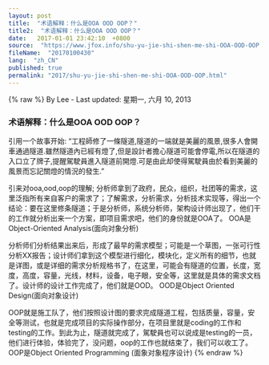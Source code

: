 ```yaml
---
layout: post
title:  "术语解释：什么是OOA OOD OOP？"
title2:  "术语解释：什么是OOA OOD OOP？"
date:   2017-01-01 23:42:10  +0800
source:  "https://www.jfox.info/shu-yu-jie-shi-shen-me-shi-OOA-OOD-OOP.html"
fileName:  "20170100430"
lang:  "zh_CN"
published: true
permalink: "2017/shu-yu-jie-shi-shen-me-shi-OOA-OOD-OOP.html"
---
```

{% raw %}
By Lee - Last updated: 星期一, 六月 10, 2013

### 术语解释：什么是OOA OOD OOP？

引用一个故事开始:
“工程師修了一條隧道,隧道的一端就是美麗的風景,很多人會開車通過隧道.雖然隧道內已經有燈了,但是設計者擔心隧道可能會停電,所以在隧道的入口立了牌子,提醒駕駛員進入隧道前開燈.可是由此却使得駕駛員由於看到美麗的風景而忘記關燈的情況的發生.”

引来对ooa,ood,oop的理解;
分析师拿到了政府，民众，组织，社团等的需求，这里泛指所有来自客户的需求了；了解需求，分析需求，分析技术实现等，得出一个结论：要在这里修条隧道；于是分析师，系统分析师，架构设计师出现了，他们干的工作就分析出来一个方案，即项目需求吧，他们的身份就是OOA了。
OOA是Object-Oriented Analysis(面向对象分析)

分析师们分析结果出来后，形成了最早的需求模型；可能是一个草图，一张可行性分析XX报告；设计师们拿到这个模型进行细化，模块化，定义所有的细节，也就是详图，或是详细的需求分析规格书了，在这里，可能会有隧道的位置，长度，宽度，高度，容量，光线，材料，设备，电子眼，安全等，这里就是具体的需求文档了。设计师的设计工作完成了，他们就是OOD。
OOD是Object Oriented Design(面向对象设计)

OOP就是施工队了，他们按照设计图的要求完成隧道工程，包括质量，容量，安全等测试，也就是完成项目的实际操作部分，在项目里就是coding的工作和testing的工作。到此为止，隧道就完成了，駕駛員也可以说成是testing的一员，他们进行体验，体验完了，没问题，oop的工作也就结束了，我们可以收工了。
OOP是Object Oriented Programming (面象对象程序设计)
{% endraw %}